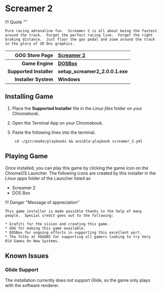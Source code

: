 # Screamer 2

!!! Quote ""

    Pure racing adrenaline fun.  Screamer 2 is all about being the fastest around the track.  Forget the perfect racing line.  Forget the right braking distance.  Just floor the gas pedal and zoom around the track in the glory of 3D Dos graphics.  

| GOG Store Page | [Screamer 2](https://www.gog.com/game/screamer_2) |
|--:|:--|
| **Game Engine** | **[DOSBox](https://www.dosbox.com/)** |
| **Supported Installer** | **setup_screamer2_2.0.0.1.exe** |
| **Installer System** | **Windows** |

## Installing Game

1. Place the **Supported Installer** file in the *Linux files* folder on your Chromebook.
1. Open the Terminal App on your Chromebook.
1. Paste the following lines into the terminal.

        cd ~/git/smoke/playbooks && ansible-playbook screamer_2.yml

## Playing Game

Once installed, you can play this game by clicking the game icon on the ChromeOS Launcher.  The following icons are created by this installer in the *Linux apps* folder of the Launcher listed as
    
* Screamer 2
* DOS Box

!!! Danger "Message of appreciation"

    This game installer is made possible thanks to the help of many people.  Special credit goes out to the following:
    
    * Grafiti for the vision and creating this game.
    * GOG for making this game available.
    * DOSBox for ongoing efforts in supporting this excellent port.
    * The folks at VOGONS for supporting all gamers looking to try Very Old Games On New Systems.

## Known Issues

### Glide Support
The installation currently does not support Glide, so the game only plays with the software renderer.
